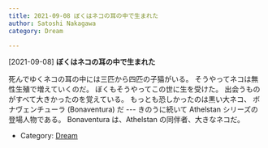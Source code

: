 ```yaml
---
title: 2021-09-08 ぼくはネコの耳の中で生まれた
author: Satoshi Nakagawa
category: Dream

---
```


[2021-09-08] **ぼくはネコの耳の中で生まれた** 

 死んでゆくネコの耳の中には三匹から四匹の子猫がいる。
そうやってネコは無性生殖で増えていくのだ。
ぼくもそうやってこの世に生を受けた。
出会うものがすべて大きかったのを覚えている。
もっとも恐しかったのは黒い大ネコ、
ボナヴェンチューラ (Bonaventura) だ
--- きのうに続いて Athelstan シリーズの登場人物である。
Bonaventura は、Athelstan の同伴者、大きなネコだ。

- Category: [Dream](https://merapano.github.io/categories.html#Dream)

